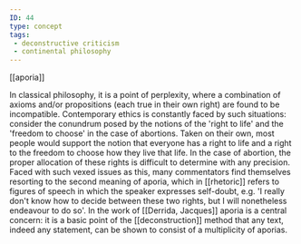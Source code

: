 ```yaml
---
ID: 44
type: concept
tags: 
 - deconstructive criticism
 - continental philosophy
---
```


[[aporia]]

 In classical
philosophy, it is a point of perplexity, where a combination of axioms
and/or propositions (each true in their own right) are found to be
incompatible. Contemporary ethics is constantly faced by such
situations: consider the conundrum posed by the notions of the 'right to
life' and the 'freedom to choose' in the case of abortions. Taken on
their own, most people would support the notion that everyone has a
right to life and a right to the freedom to choose how they live that
life. In the case of abortion, the proper allocation of these rights is
difficult to determine with any precision. Faced with such vexed issues
as this, many commentators find themselves resorting to the second
meaning of aporia, which in
[[rhetoric]] refers to
figures of speech in which the speaker expresses self-doubt, e.g. 'I
really don't know how to decide between these two rights, but I will
nonetheless endeavour to do so'. In the work of [[Derrida, Jacques]] aporia is a
central concern: it is a basic point of the
[[deconstruction]] method
that any text, indeed any statement, can be shown to consist of a
multiplicity of aporias.
